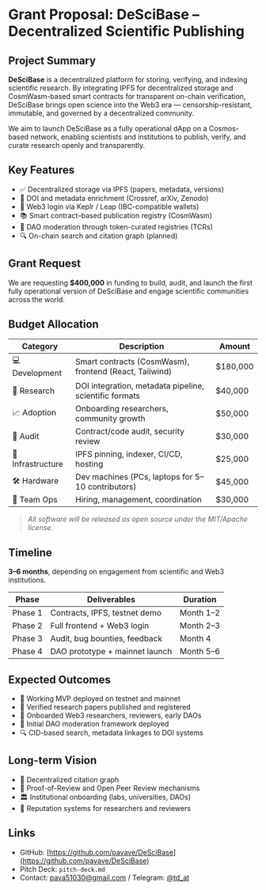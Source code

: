 # Grant Proposal: DeSciBase – Decentralized Scientific Publishing

## Project Summary

**DeSciBase** is a decentralized platform for storing, verifying, and indexing scientific research. By integrating IPFS for decentralized storage and CosmWasm-based smart contracts for transparent on-chain verification, DeSciBase brings open science into the Web3 era — censorship-resistant, immutable, and governed by a decentralized community.

We aim to launch DeSciBase as a fully operational dApp on a Cosmos-based network, enabling scientists and institutions to publish, verify, and curate research openly and transparently.

## Key Features

- ✅ Decentralized storage via IPFS (papers, metadata, versions)
- 🔗 DOI and metadata enrichment (Crossref, arXiv, Zenodo)
- 👤 Web3 login via Keplr / Leap (IBC-compatible wallets)
- 📚 Smart contract–based publication registry (CosmWasm)
- 🧠 DAO moderation through token-curated registries (TCRs)
- 🔍 On-chain search and citation graph (planned)

## Grant Request

We are requesting **$400,000** in funding to build, audit, and launch the first fully operational version of DeSciBase and engage scientific communities across the world.

## Budget Allocation

| Category      | Description                                            | Amount     |
|---------------|--------------------------------------------------------|------------|
| 💻 Development | Smart contracts (CosmWasm), frontend (React, Tailwind) | $180,000   |
| 🧠 Research     | DOI integration, metadata pipeline, scientific formats | $40,000    |
| 📈 Adoption     | Onboarding researchers, community growth               | $50,000    |
| 🔐 Audit        | Contract/code audit, security review                   | $30,000    |
| 🧰 Infrastructure | IPFS pinning, indexer, CI/CD, hosting                | $25,000    |
| 🛠 Hardware      | Dev machines (PCs, laptops for 5–10 contributors)     | $45,000    |
| 🧩 Team Ops      | Hiring, management, coordination                      | $30,000    |

> *All software will be released as open source under the MIT/Apache license.*

## Timeline

**3–6 months**, depending on engagement from scientific and Web3 institutions.

| Phase | Deliverables | Duration |
|-------|--------------|----------|
| Phase 1 | Contracts, IPFS, testnet demo | Month 1–2 |
| Phase 2 | Full frontend + Web3 login    | Month 2–3 |
| Phase 3 | Audit, bug bounties, feedback | Month 4   |
| Phase 4 | DAO prototype + mainnet launch | Month 5–6 |

## Expected Outcomes

- 🧪 Working MVP deployed on testnet and mainnet
- 🔗 Verified research papers published and registered
- 👥 Onboarded Web3 researchers, reviewers, early DAOs
- 🧬 Initial DAO moderation framework deployed
- 🔍 CID-based search, metadata linkages to DOI systems

## Long-term Vision

- 🔬 Decentralized citation graph
- 🧾 Proof-of-Review and Open Peer Review mechanisms
- 🏛 Institutional onboarding (labs, universities, DAOs)
- 🧠 Reputation systems for researchers and reviewers

## Links

- GitHub: [https://github.com/pavave/DeSciBase](https://github.com/pavave/DeSciBase)
- Pitch Deck: `pitch-deck.md`
- Contact: [pava51030@gmail.com](mailto:pava51030@gmail.com) / Telegram: [@td_at](https://t.me/td_at)
